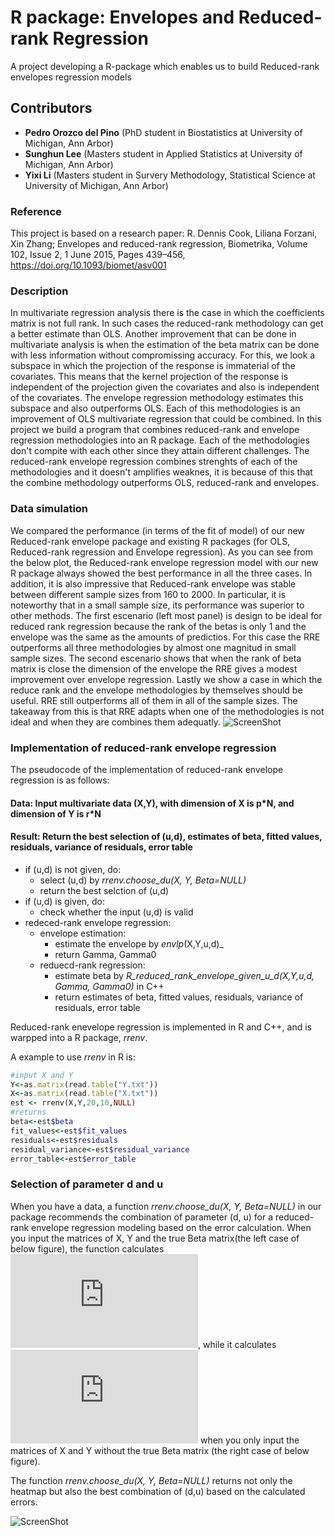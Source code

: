# R package: Envelopes and Reduced-rank Regression

A project developing a R-package which enables us to build Reduced-rank envelopes regression models

## Contributors

* __Pedro Orozco del Pino__ (PhD student in Biostatistics at University of Michigan, Ann Arbor)
* __Sunghun Lee__ (Masters student in Applied Statistics at University of Michigan, Ann Arbor)
* __Yixi Li__ (Masters student in Survery Methodology, Statistical Science at University of Michigan, Ann Arbor)

### Reference

This project is based on a research paper: 
R. Dennis Cook, Liliana Forzani, Xin Zhang; Envelopes and reduced-rank regression, Biometrika, Volume 102, Issue 2, 1 June 2015, Pages 439–456, https://doi.org/10.1093/biomet/asv001


### Description

In multivariate regression analysis there is the case in which the coefficients matrix is not full rank. In such cases the reduced-rank methodology can get a better estimate than OLS. Another improvement that can be done in multivariate analysis is when the estimation of the beta matrix can be done with less information without compromissing accuracy. For this, we look a subspace in which the projection of the response is immaterial of the covariates. This means that the kernel projection of the response is independent of the projection given the covariates and also is independent of the covariates. The envelope regression methodology estimates this subspace and also outperforms OLS. Each of this methodologies is an improvement of OLS multivariate regression that could be combined. In this project we build a program that combines reduced-rank and envelope regression methodologies into an R package. Each of the methodologies don't compite with each other since they attain different challenges. The reduced-rank envelope regression combines strenghts of each of the methodologies and it doesn't amplifies weaknes, it is because of this that the combine methodology outperforms OLS, reduced-rank and envelopes.

### Data simulation

We compared the performance (in terms of the fit of model) of our new Reduced-rank envelope package and existing R packages (for OLS, Reduced-rank regression and Envelope regression). As you can see from the below plot, the Reduced-rank envelope regression model with our new R package always showed the best performance in all the three cases. In addition, it is also impressive that Reduced-rank envelope was stable between different sample sizes from 160 to 2000. In particular, it is noteworthy that in a small sample size, its performance was superior to other methods. The first escenario (left most panel) is design to be ideal for reduced rank regression because the rank of the betas is only 1 and the envelope was the same as the amounts of predictios. For this case the RRE outperforms all three methodologies by almost one magnitud in small sample sizes. The second escenario shows that when the rank of beta matrix is close the dimension of the envelope the RRE gives a modest improvement over envelope regression. Lastly we show a case in which the reduce rank and the envelope methodologies by themselves should be useful. RRE still outperforms all of them in all of the sample sizes. The takeaway from this is that RRE adapts when one of the methodologies is not ideal and when they are combines them adequatly. 
![ScreenShot](https://github.com/shnlee-ds/Rpackages-Envelopes_and_ReducedRankReg/blob/master/simulation.png)

### Implementation of reduced-rank envelope regression
The pseudocode of the implementation of reduced-rank envelope regression is as follows:
#### Data: Input multivariate data (X,Y), with dimension of X is p\*N, and dimension of Y is r\*N
#### Result: Return the best selection of (u,d), estimates of beta, fitted values, residuals, variance of residuals, error table
- if (u,d) is not given, do:
  - select (u,d) by _rrenv.choose_du(X, Y, Beta=NULL)_
  - return the best selction of (u,d)
- if (u,d) is given, do:
  - check whether the input (u,d) is valid
- redeced-rank envelope regression:
  - envelope estimation:
    - estimate the envelope by _envlp_(X,Y,u,d)_ 
    - return Gamma, Gamma0
  - reduecd-rank regression:
    - estimate beta by _R_reduced_rank_envelope_given_u_d(X,Y,u,d, Gamma, Gamma0)_ in C++
    - return estimates of beta, fitted values, residuals, variance of residuals, error table

Reduced-rank enevelope regression is implemented in R and C++, and is warpped into a R package, _rrenv_.

A example to use _rrenv_ in R is:
```ruby
#input X and Y
Y<-as.matrix(read.table("Y.txt"))
X<-as.matrix(read.table("X.txt"))
est <- rrenv(X,Y,20,10,NULL)
#returns
beta<-est$beta
fit_values<-est$fit_values
residuals<-est$residuals
residual_variance<-est$residual_variance
error_table<-est$error_table
```

### Selection of parameter d and u

When you have a data, a function _rrenv.choose_du(X, Y, Beta=NULL)_ in our package recommends the combination of parameter (d, u) for a reduced-rank envelope regression modeling based on the error calculation. When you input the matrices of X, Y and the true Beta matrix(the left case of below figure), the function calculates  ![](https://latex.codecogs.com/gif.latex?%5Cleft%20%5C%7C%20%5Chat%7B%5Cbeta%7D-%5Cbeta%20%5Cright%20%5C%7C_F), while it calculates ![](https://latex.codecogs.com/gif.latex?AIC%20%3D%202N_%7BRE%7D%20-%202L_%7Bu%2Cd%7D%20%3D%20%28p&plus;r-d%29d&plus;r%28r&plus;1%29/2%20-%202%5Chat%7BL%7D_%7Bu%2Cd%7D) when you only input the matrices of X and Y without the true Beta matrix (the right case of below figure).

The function _rrenv.choose_du(X, Y, Beta=NULL)_ returns not only the heatmap but also the best combination of (d,u) based on the calculated errors.

![ScreenShot](https://github.com/shnlee-ds/Rpackages-Envelopes_and_ReducedRankReg/blob/master/choose_du.png) 
